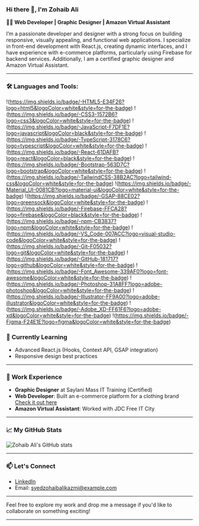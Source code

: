 ### Hi there 👋, I'm Zohaib Ali

👨‍💻 **Web Developer | Graphic Designer | Amazon Virtual Assistant**

I’m a passionate developer and designer with a strong focus on building responsive, visually appealing, and functional web applications. I specialize in front-end development with React.js, creating dynamic interfaces, and I have experience with e-commerce platforms, particularly using Firebase for backend services. Additionally, I am a certified graphic designer and Amazon Virtual Assistant.

---
### 🛠️ Languages and Tools:

!(https://img.shields.io/badge/-HTML5-E34F26?logo=html5&logoColor=white&style=for-the-badge)
!(https://img.shields.io/badge/-CSS3-1572B6?logo=css3&logoColor=white&style=for-the-badge)
!(https://img.shields.io/badge/-JavaScript-F7DF1E?logo=javascript&logoColor=black&style=for-the-badge)
!(https://img.shields.io/badge/-TypeScript-3178C6?logo=typescript&logoColor=white&style=for-the-badge)
!(https://img.shields.io/badge/-React-61DAFB?logo=react&logoColor=black&style=for-the-badge)
!(https://img.shields.io/badge/-Bootstrap-563D7C?logo=bootstrap&logoColor=white&style=for-the-badge)
!(https://img.shields.io/badge/-TailwindCSS-38B2AC?logo=tailwind-css&logoColor=white&style=for-the-badge)
!(https://img.shields.io/badge/-Material_UI-0081CB?logo=material-ui&logoColor=white&style=for-the-badge)
!(https://img.shields.io/badge/-GSAP-88CE02?logo=greensock&logoColor=white&style=for-the-badge)
!(https://img.shields.io/badge/-Firebase-FFCA28?logo=firebase&logoColor=black&style=for-the-badge)
!(https://img.shields.io/badge/-npm-CB3837?logo=npm&logoColor=white&style=for-the-badge)
!(https://img.shields.io/badge/-VS_Code-007ACC?logo=visual-studio-code&logoColor=white&style=for-the-badge)
!(https://img.shields.io/badge/-Git-F05032?logo=git&logoColor=white&style=for-the-badge)
!(https://img.shields.io/badge/-GitHub-181717?logo=github&logoColor=white&style=for-the-badge)
!(https://img.shields.io/badge/-Font_Awesome-339AF0?logo=font-awesome&logoColor=white&style=for-the-badge)
!(https://img.shields.io/badge/-Photoshop-31A8FF?logo=adobe-photoshop&logoColor=white&style=for-the-badge)
!(https://img.shields.io/badge/-Illustrator-FF9A00?logo=adobe-illustrator&logoColor=white&style=for-the-badge)
!(https://img.shields.io/badge/-Adobe_XD-FF61F6?logo=adobe-xd&logoColor=white&style=for-the-badge)
!(https://img.shields.io/badge/-Figma-F24E1E?logo=figma&logoColor=white&style=for-the-badge)



### 🌱 **Currently Learning**

- Advanced React.js (Hooks, Context API, GSAP integration)
- Responsive design best practices

---

### 💼 **Work Experience**

- **Graphic Designer** at Saylani Mass IT Training (Certified)
- **Web Developer**: Built an e-commerce platform for a clothing brand [Check it out here](https://sell-product-online.netlify.app/)
- **Amazon Virtual Assistant**: Worked with JDC Free IT City

---

### 📈 **My GitHub Stats**

![Zohaib Ali's GitHub stats](https://github-readme-stats.vercel.app/api?username=SyedZohaibAliKazmi&show_icons=true&theme=radical)

---

### 📫 **Let's Connect**

- [LinkedIn](https://www.linkedin.com/)
- Email: syedzohaibalikazmi@example.com

---

Feel free to explore my work and drop me a message if you'd like to collaborate on something exciting!

---

